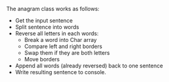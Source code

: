 The anagram class works as follows:

- Get the input sentence
- Split sentence into words
- Reverse all letters in each words:
	- Break a word into Char array
	- Compare left and right borders
	- Swap them if they are both letters
	- Move borders
- Append all words (already reversed) back to one sentence
- Write resulting sentence to console.